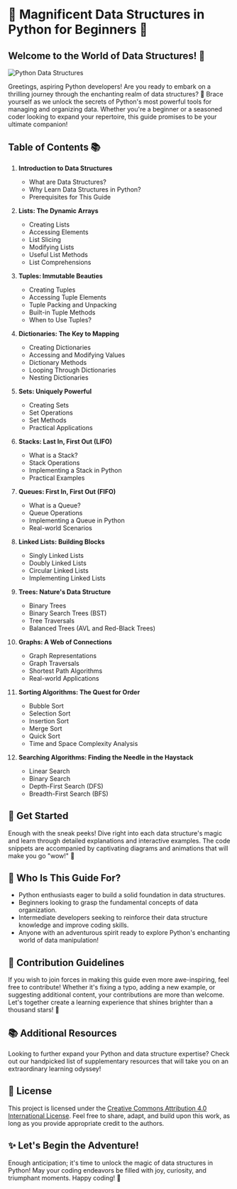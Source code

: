 # 🌟 Magnificent Data Structures in Python for Beginners 🌟

## Welcome to the World of Data Structures! 🚀

![Python Data Structures](https://yourdomain.com/path/to/image.png)

Greetings, aspiring Python developers! Are you ready to embark on a thrilling journey through the enchanting realm of data structures? 🏰 Brace yourself as we unlock the secrets of Python's most powerful tools for managing and organizing data. Whether you're a beginner or a seasoned coder looking to expand your repertoire, this guide promises to be your ultimate companion!

## Table of Contents 📚

1. **Introduction to Data Structures**
   - What are Data Structures?
   - Why Learn Data Structures in Python?
   - Prerequisites for This Guide

2. **Lists: The Dynamic Arrays**
   - Creating Lists
   - Accessing Elements
   - List Slicing
   - Modifying Lists
   - Useful List Methods
   - List Comprehensions

3. **Tuples: Immutable Beauties**
   - Creating Tuples
   - Accessing Tuple Elements
   - Tuple Packing and Unpacking
   - Built-in Tuple Methods
   - When to Use Tuples?

4. **Dictionaries: The Key to Mapping**
   - Creating Dictionaries
   - Accessing and Modifying Values
   - Dictionary Methods
   - Looping Through Dictionaries
   - Nesting Dictionaries

5. **Sets: Uniquely Powerful**
   - Creating Sets
   - Set Operations
   - Set Methods
   - Practical Applications

6. **Stacks: Last In, First Out (LIFO)**
   - What is a Stack?
   - Stack Operations
   - Implementing a Stack in Python
   - Practical Examples

7. **Queues: First In, First Out (FIFO)**
   - What is a Queue?
   - Queue Operations
   - Implementing a Queue in Python
   - Real-world Scenarios

8. **Linked Lists: Building Blocks**
   - Singly Linked Lists
   - Doubly Linked Lists
   - Circular Linked Lists
   - Implementing Linked Lists

9. **Trees: Nature's Data Structure**
   - Binary Trees
   - Binary Search Trees (BST)
   - Tree Traversals
   - Balanced Trees (AVL and Red-Black Trees)

10. **Graphs: A Web of Connections**
    - Graph Representations
    - Graph Traversals
    - Shortest Path Algorithms
    - Real-world Applications

11. **Sorting Algorithms: The Quest for Order**
    - Bubble Sort
    - Selection Sort
    - Insertion Sort
    - Merge Sort
    - Quick Sort
    - Time and Space Complexity Analysis

12. **Searching Algorithms: Finding the Needle in the Haystack**
    - Linear Search
    - Binary Search
    - Depth-First Search (DFS)
    - Breadth-First Search (BFS)

## 🎉 Get Started

Enough with the sneak peeks! Dive right into each data structure's magic and learn through detailed explanations and interactive examples. The code snippets are accompanied by captivating diagrams and animations that will make you go "wow!" 🎢

## 🚀 Who Is This Guide For?

- Python enthusiasts eager to build a solid foundation in data structures.
- Beginners looking to grasp the fundamental concepts of data organization.
- Intermediate developers seeking to reinforce their data structure knowledge and improve coding skills.
- Anyone with an adventurous spirit ready to explore Python's enchanting world of data manipulation!

## 📜 Contribution Guidelines

If you wish to join forces in making this guide even more awe-inspiring, feel free to contribute! Whether it's fixing a typo, adding a new example, or suggesting additional content, your contributions are more than welcome. Let's together create a learning experience that shines brighter than a thousand stars! 💫

## 📚 Additional Resources

Looking to further expand your Python and data structure expertise? Check out our handpicked list of supplementary resources that will take you on an extraordinary learning odyssey!

## 📝 License

This project is licensed under the [Creative Commons Attribution 4.0 International License](https://creativecommons.org/licenses/by/4.0/). Feel free to share, adapt, and build upon this work, as long as you provide appropriate credit to the authors.

## ✨ Let's Begin the Adventure!

Enough anticipation; it's time to unlock the magic of data structures in Python! May your coding endeavors be filled with joy, curiosity, and triumphant moments. Happy coding! 🎉